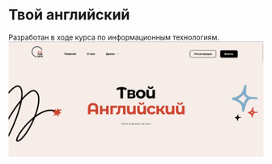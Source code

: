 # Твой английский
Разработан в ходе курса по информационным технологиям.
<img src="/engforyou/img/README/1.png">
